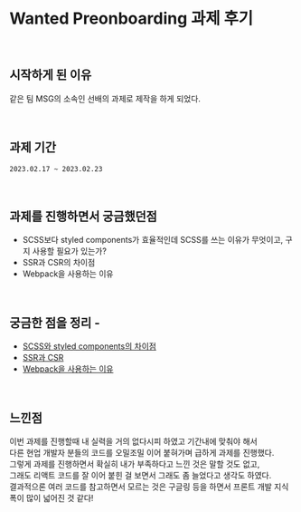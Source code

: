 # Wanted Preonboarding 과제 후기

<br>

## 시작하게 된 이유
같은 팀 MSG의 소속인 선배의 과제로 제작을 하게 되었다.

<br>

## 과제 기간
```
2023.02.17 ~ 2023.02.23
```

<br>

## 과제를 진행하면서 궁금했던점
 - SCSS보다 styled components가 효율적인데 SCSS를 쓰는 이유가 무엇이고, 구지 사용할 필요가 있는가?
 - SSR과 CSR의 차이점
 - Webpack을 사용하는 이유

<br>

## 궁금한 점을 정리 -
 - <a href="https://github.com/googoo81/TIL/blob/main/plusAlpa/styledComponent_scss_difference.md">SCSS와 styled components의 차이점</a>
 - <a href="https://github.com/googoo81/TIL/blob/main/plusAlpa/SSR_CSR_differnece.md">SSR과 CSR</a>
 - <a href="https://github.com/googoo81/TIL/blob/main/plusAlpa/webpack_use_reseon.md">Webpack을 사용하는 이유</a>

<br>

## 느낀점
이번 과제를 진행할때 내 실력을 거의 없다시피 하였고 기간내에 맞춰야 해서 <br>
다른 현업 개발자 분들의 코드를 오밀조밀 이어 붙혀가며 급하게 과제를 진행했다. <br>
그렇게 과제를 진행하면서 확실히 내가 부족하다고 느낀 것은 말할 것도 없고, <br>
그래도 리액트 코드를 잘 이어 붙힌 걸 보면서 그래도 좀 늘었다고 생각도 하였다. <br>
결과적으론 여러 코드를 참고하면서 모르는 것은 구글링 등을 하면서 프론트 개발 지식 폭이 많이 넓어진 것 같다! 
